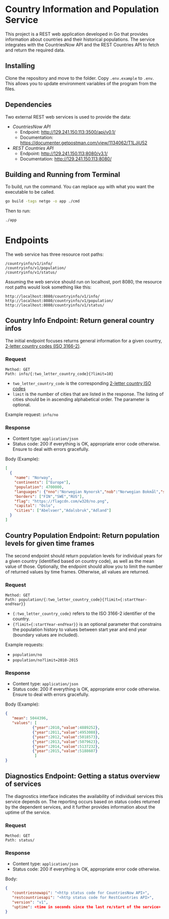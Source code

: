 # Country Information and Population Service

This project is a REST web application developed in Go that provides information about countries and their historical populations. The service integrates with the CountriesNow API and the REST Countries API to fetch and return the required data.

## Installing

Clone the repository and move to the folder.
Copy `.env.example` to `.env`. This allows you to update environment variables of the program from the files.

## Dependencies

Two external REST web services is used to provide the data:
* *CountriesNow API*
  * Endpoint: http://129.241.150.113:3500/api/v0.1/
  * Documentation: https://documenter.getpostman.com/view/1134062/T1LJjU52
* *REST Countries API* 
  * Endpoint: http://129.241.150.113:8080/v3.1/
  * Documentation: http://129.241.150.113:8080/

## Building and Running from Terminal

To build, run the command. You can replace `app` with what you want the executable to be called.

```sh
go build -tags netgo -o app ./cmd
```

Then to run:
```sh
./app
```

# Endpoints

The web service has three resource root paths: 

```
/countryinfo/v1/info/
/countryinfo/v1/population/
/countryinfo/v1/status/
```

Assuming the web service should run on localhost, port 8080, the resource root paths would look something like this:

```
http://localhost:8080/countryinfo/v1/info/
http://localhost:8080/countryinfo/v1/population/
http://localhost:8080/countryinfo/v1/status/
````
## Country Info Endpoint: Return general country infos

The initial endpoint focuses returns general information for a given country, [2-letter country codes (ISO 3166-2)](https://en.wikipedia.org/wiki/ISO_3166-2).
### Request

```
Method: GET
Path: info/{:two_letter_country_code}{?limit=10}
```

* ```two_letter_country_code``` is the corresponding [2-letter country ISO codes](https://en.wikipedia.org/wiki/ISO_3166-2)
* ```limit``` is the number of cities that are listed in the response. The listing of cities should be in ascending alphabetical order. The parameter is optional.

Example request: ```info/no```

### Response

* Content type: `application/json`
* Status code: 200 if everything is OK, appropriate error code otherwise. Ensure to deal with errors gracefully.

Body (Example):
```json
[
  {
    "name": "Norway",
    "continents": ["Europe"],
    "population": 4700000,
    "languages": {"nno":"Norwegian Nynorsk","nob":"Norwegian Bokmål","smi":"Sami"},
    "borders": ["FIN","SWE","RUS"],
    "flag": "https://flagcdn.com/w320/no.png",
    "capital": "Oslo",
    "cities": ["Abelvaer","Adalsbruk","Adland"]
  }
]
```

## Country Population Endpoint: Return population levels for given time frames

The second endpoint should return population levels for individual years for a given country (identified based on country code), as well as the mean value of those. Optionally, the endpoint should allow you to limit the number of returned values by time frames. Otherwise, all values are returned.

### Request

```
Method: GET
Path: population/{:two_letter_country_code}{?limit={:startYear-endYear}}
```

* ```{:two_letter_country_code}``` refers to the ISO 3166-2 identifier of the country.
* ```{?limit={:startYear-endYear}}``` is an optional parameter that constrains the population history to values between start year and end year (boundary values are included). 

Example requests: 
* ```population/no```
* ```population/no?limit=2010-2015```

### Response

* Content type: `application/json`
* Status code: 200 if everything is OK, appropriate error code otherwise. Ensure to deal with errors gracefully.

Body (Example):
```json
{
   "mean": 5044396,
   "values": [
	        {"year":2010,"value":4889252},
	        {"year":2011,"value":4953088},
	        {"year":2012,"value":5018573},
	        {"year":2013,"value":5079623},
	        {"year":2014,"value":5137232},
	        {"year":2015,"value":5188607}
             ]
}
```
## Diagnostics Endpoint: Getting a status overview of services

The diagnostics interface indicates the availability of individual services this service depends on. The reporting occurs based on status codes returned by the dependent services, and it further provides information about the uptime of the service.

### Request

```
Method: GET
Path: status/
```

### Response

* Content type: `application/json`
* Status code: 200 if everything is OK, appropriate error code otherwise. 

Body:
```json
{
   "countriesnowapi": "<http status code for CountriesNow API>",
   "restcountriesapi": "<http status code for RestCountries API>",
   "version": "v1",
   "uptime": <time in seconds since the last re/start of the service>
}
```

